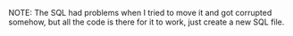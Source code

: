 NOTE: The SQL had problems when I tried to move it and got corrupted somehow, but all the code is there for it to work, just create a new SQL file.
